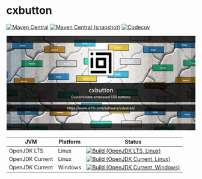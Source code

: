 cxbutton
===

[![Maven Central](https://img.shields.io/maven-central/v/com.io7m.cxbutton/com.io7m.cxbutton.svg?style=flat-square)](http://search.maven.org/#search%7Cga%7C1%7Cg%3A%22com.io7m.cxbutton%22)
[![Maven Central (snapshot)](https://img.shields.io/nexus/s/https/s01.oss.sonatype.org/com.io7m.cxbutton/com.io7m.cxbutton.svg?style=flat-square)](https://s01.oss.sonatype.org/content/repositories/snapshots/com/io7m/cxbutton/)
[![Codecov](https://img.shields.io/codecov/c/github/io7m/cxbutton.svg?style=flat-square)](https://codecov.io/gh/io7m/cxbutton)

![cxbutton](./src/site/resources/cxbutton.jpg?raw=true)

| JVM             | Platform | Status |
|-----------------|----------|--------|
| OpenJDK LTS     | Linux    | [![Build (OpenJDK LTS, Linux)](https://img.shields.io/github/workflow/status/io7m/cxbutton/main-openjdk_lts-linux)](https://github.com/io7m/cxbutton/actions?query=workflow%3Amain-openjdk_lts-linux) |
| OpenJDK Current | Linux    | [![Build (OpenJDK Current, Linux)](https://img.shields.io/github/workflow/status/io7m/cxbutton/main-openjdk_current-linux)](https://github.com/io7m/cxbutton/actions?query=workflow%3Amain-openjdk_current-linux)
| OpenJDK Current | Windows  | [![Build (OpenJDK Current, Windows)](https://img.shields.io/github/workflow/status/io7m/cxbutton/main-openjdk_current-windows)](https://github.com/io7m/cxbutton/actions?query=workflow%3Amain-openjdk_current-windows)

